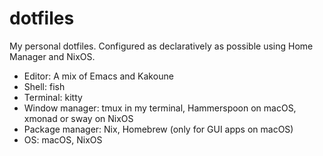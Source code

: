 # dotfiles

My personal dotfiles. Configured as declaratively as possible using Home Manager
and NixOS.

- Editor: A mix of Emacs and Kakoune
- Shell: fish
- Terminal: kitty
- Window manager: tmux in my terminal, Hammerspoon on macOS, xmonad or sway on
  NixOS
- Package manager: Nix, Homebrew (only for GUI apps on macOS)
- OS: macOS, NixOS
